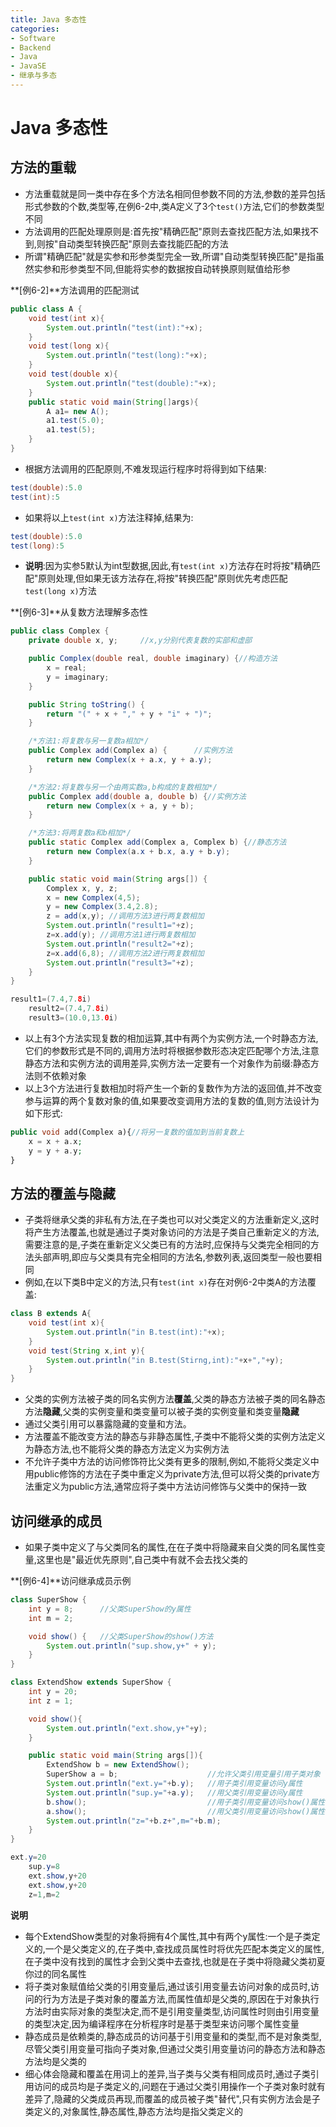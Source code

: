 ```yaml
---
title: Java 多态性
categories:
- Software
- Backend
- Java
- JavaSE
- 继承与多态
---
```

# Java 多态性

## 方法的重载

- 方法重载就是同一类中存在多个方法名相同但参数不同的方法,参数的差异包括形式参数的个数,类型等,在例6-2中,类A定义了3个`test()`方法,它们的参数类型不同
- 方法调用的匹配处理原则是:首先按"精确匹配"原则去查找匹配方法,如果找不到,则按"自动类型转换匹配"原则去查找能匹配的方法
- 所谓"精确匹配"就是实参和形参类型完全一致,所谓"自动类型转换匹配"是指虽然实参和形参类型不同,但能将实参的数据按自动转换原则赋值给形参

**[例6-2]**方法调用的匹配测试

```java
public class A {
    void test(int x){
        System.out.println("test(int):"+x);
    }
    void test(long x){
        System.out.println("test(long):"+x);
    }
    void test(double x){
        System.out.println("test(double):"+x);
    }
    public static void main(String[]args){
        A a1= new A();
        a1.test(5.0);
        a1.test(5);
    }
}
```

- 根据方法调用的匹配原则,不难发现运行程序时将得到如下结果:

```java
test(double):5.0
test(int):5
```

- 如果将以上`test(int x)`方法注释掉,结果为:

```java
test(double):5.0
test(long):5
```

- **说明**:因为实参5默认为int型数据,因此,有`test(int x)`方法存在时将按"精确匹配"原则处理,但如果无该方法存在,将按"转换匹配"原则优先考虑匹配`test(long x)`方法

**[例6-3]**从复数方法理解多态性

```java
public class Complex {
    private double x, y;     //x,y分别代表复数的实部和虚部

    public Complex(double real, double imaginary) {//构造方法
        x = real;
        y = imaginary;
    }

    public String toString() {
        return "(" + x + "," + y + "i" + ")";
    }

    /*方法1:将复数与另一复数a相加*/
    public Complex add(Complex a) {      //实例方法
        return new Complex(x + a.x, y + a.y);
    }

    /*方法2:将复数与另一个由两实数a,b构成的复数相加*/
    public Complex add(double a, double b) {//实例方法
        return new Complex(x + a, y + b);
    }

    /*方法3:将两复数a和b相加*/
    public static Complex add(Complex a, Complex b) {//静态方法
        return new Complex(a.x + b.x, a.y + b.y);
    }

    public static void main(String args[]) {
        Complex x, y, z;
        x = new Complex(4,5);
        y = new Complex(3.4,2.8);
        z = add(x,y); //调用方法3进行两复数相加
        System.out.println("result1="+z);
        z=x.add(y); //调用方法1进行两复数相加
        System.out.println("result2="+z);
        z=x.add(6,8); //调用方法2进行两复数相加
        System.out.println("result3="+z);
    }
}

result1=(7.4,7.8i)
    result2=(7.4,7.8i)
    result3=(10.0,13.0i)
```

- 以上有3个方法实现复数的相加运算,其中有两个为实例方法,一个时静态方法,它们的参数形式是不同的,调用方法时将根据参数形态决定匹配哪个方法,注意静态方法和实例方法的调用差异,实例方法一定要有一个对象作为前缀:静态方法则不依赖对象
- 以上3个方法进行复数相加时将产生一个新的复数作为方法的返回值,并不改变参与运算的两个复数对象的值,如果要改变调用方法的复数的值,则方法设计为如下形式:

```php
public void add(Complex a){//将另一复数的值加到当前复数上
    x = x + a.x;
    y = y + a.y;
}
```

## 方法的覆盖与隐藏

- 子类将继承父类的非私有方法,在子类也可以对父类定义的方法重新定义,这时将产生方法覆盖,也就是通过子类对象访问的方法是子类自己重新定义的方法,需要注意的是,子类在重新定义父类已有的方法时,应保持与父类完全相同的方法头部声明,即应与父类具有完全相同的方法名,参数列表,返回类型一般也要相同
- 例如,在以下类B中定义的方法,只有`test(int x)`存在对例6-2中类A的方法覆盖:

```java
class B extends A{
    void test(int x){
        System.out.println("in B.test(int):"+x);
    }
    void test(String x,int y){
        System.out.println("in B.test(Stirng,int):"+x+","+y);
    }
}
```

- 父类的实例方法被子类的同名实例方法**覆盖**,父类的静态方法被子类的同名静态方法**隐藏**,父类的实例变量和类变量可以被子类的实例变量和类变量**隐藏**
- 通过父类引用可以暴露隐藏的变量和方法。
- 方法覆盖不能改变方法的静态与非静态属性,子类中不能将父类的实例方法定义为静态方法,也不能将父类的静态方法定义为实例方法
- 不允许子类中方法的访问修饰符比父类有更多的限制,例如,不能将父类定义中用public修饰的方法在子类中重定义为private方法,但可以将父类的private方法重定义为public方法,通常应将子类中方法访问修饰与父类中的保持一致

## 访问继承的成员

- 如果子类中定义了与父类同名的属性,在在子类中将隐藏来自父类的同名属性变量,这里也是"最近优先原则",自己类中有就不会去找父类的

**[例6-4]**访问继承成员示例

```java
class SuperShow {
    int y = 8;		//父类SuperShow的y属性
    int m = 2;

    void show() {	//父类SuperShow的show()方法
        System.out.println("sup.show,y+" + y);
    }
}

class ExtendShow extends SuperShow {
    int y = 20;
    int z = 1;

    void show(){
        System.out.println("ext.show,y+"+y);
    }

    public static void main(String args[]){
        ExtendShow b = new ExtendShow();
        SuperShow a = b;					//允许父类引用变量引用子类对象
        System.out.println("ext.y="+b.y);	//用子类引用变量访问y属性
        System.out.println("sup.y="+a.y);	//用父类引用变量访问y属性
        b.show();							//用子类引用变量访问show()属性
        a.show();							//用父类引用变量访问show()属性
        System.out.println("z="+b.z+",m="+b.m);
    }
}

ext.y=20
    sup.y=8
    ext.show,y+20
    ext.show,y+20
    z=1,m=2
```

**说明**

- 每个ExtendShow类型的对象将拥有4个属性,其中有两个y属性:一个是子类定义的,一个是父类定义的,在子类中,查找成员属性时将优先匹配本类定义的属性,在子类中没有找到的属性才会到父类中去查找,也就是在子类中将隐藏父类初夏你过的同名属性
- 将子类对象赋值给父类的引用变量后,通过该引用变量去访问对象的成员时,访问的行为方法是子类对象的覆盖方法,而属性值却是父类的,原因在于对象执行方法时由实际对象的类型决定,而不是引用变量类型,访问属性时则由引用变量的类型决定,因为编译程序在分析程序时是基于类型来访问哪个属性变量
- 静态成员是依赖类的,静态成员的访问基于引用变量和的类型,而不是对象类型,尽管父类引用变量可指向子类对象,但通过父类引用变量访问的静态方法和静态方法均是父类的
- 细心体会隐藏和覆盖在用词上的差异,当子类与父类有相同成员时,通过子类引用访问的成员均是子类定义的,问题在于通过父类引用操作一个子类对象时就有差异了,隐藏的父类成员再现,而覆盖的成员被子类"替代",只有实例方法会是子类定义的,对象属性,静态属性,静态方法均是指父类定义的

